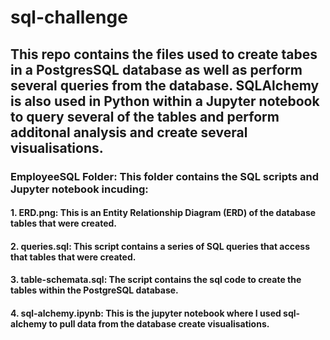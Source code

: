 # sql-challenge

## This repo contains the files used to create tabes in a PostgresSQL database as well as perform several queries from the database.  SQLAlchemy is also used in Python within a Jupyter notebook to query several of the tables and perform additonal analysis and create several visualisations.

### EmployeeSQL Folder:  This folder contains the SQL scripts and Jupyter notebook incuding:

#### 1.  ERD.png:  This is an Entity Relationship Diagram (ERD) of the database tables that were created.
#### 2.  queries.sql:  This script contains a series of SQL queries that access that tables that were created.
#### 3.  table-schemata.sql:  The script contains the sql code to create the tables within the PostgreSQL database. 
#### 4.  sql-alchemy.ipynb:  This is the jupyter notebook where I used sql-alchemy to pull data from the database create visualisations.
